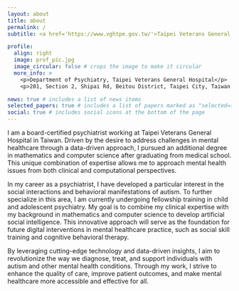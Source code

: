 ```yaml
---
layout: about
title: about
permalink: /
subtitle: <a href='https://www.vghtpe.gov.tw/'>Taipei Veterans General Hospital</a>. Address. Contacts. Motto. Etc.

profile:
  align: right
  image: prof_pic.jpg
  image_circular: false # crops the image to make it circular
  more_info: >
    <p>Department of Psychiatry, Taipei Veterans General Hospital</p>
    <p>201, Section 2, Shipai Rd, Beitou District, Taipei City, Taiwan 11217</p>

news: true # includes a list of news items
selected_papers: true # includes a list of papers marked as "selected={true}"
social: true # includes social icons at the bottom of the page
---
```


I am a board-certified psychiatrist working at Taipei Veterans General Hospital in Taiwan. Driven by the desire to address challenges in mental healthcare through a data-driven approach, I pursued an additional degree in mathematics and computer science after graduating from medical school. This unique combination of expertise allows me to approach mental health issues from both clinical and computational perspectives.

In my career as a psychiatrist, I have developed a particular interest in the social interactions and behavioral manifestations of autism. To further specialize in this area, I am currently undergoing fellowship training in child and adolescent psychiatry. My goal is to combine my clinical expertise with my background in mathematics and computer science to develop artificial social intelligence. This innovative approach will serve as the foundation for future digital interventions in mental healthcare practice, such as social skill training and cognitive behavioral therapy.

By leveraging cutting-edge technology and data-driven insights, I aim to revolutionize the way we diagnose, treat, and support individuals with autism and other mental health conditions. Through my work, I strive to enhance the quality of care, improve patient outcomes, and make mental healthcare more accessible and effective for all.


<!--Write your biography here. Tell the world about yourself. Link to your favorite [subreddit](http://reddit.com). You can put a picture in, too. The code is already in, just name your picture `prof_pic.jpg` and put it in the `img/` folder.

Put your address / P.O. box / other info right below your picture. You can also disable any of these elements by editing `profile` property of the YAML header of your `_pages/about.md`. Edit `_bibliography/papers.bib` and Jekyll will render your [publications page](/al-folio/publications/) automatically.

Link to your social media connections, too. This theme is set up to use [Font Awesome icons](https://fontawesome.com/) and [Academicons](https://jpswalsh.github.io/academicons/), like the ones below. Add your Facebook, Twitter, LinkedIn, Google Scholar, or just disable all of them.-->
